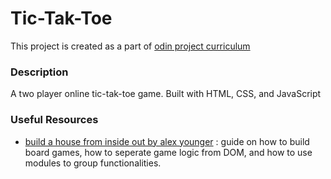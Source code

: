 # Tic-Tak-Toe
This project is created as a part of [odin project curriculum](https://www.theodinproject.com/lessons/node-path-javascript-tic-tac-toe)

### Description
A two player online tic-tak-toe game.
Built with HTML, CSS, and JavaScript

### Useful Resources
- [build a house from inside out by alex younger](https://www.ayweb.dev/blog/building-a-house-from-the-inside-out) : guide on how to build board games, how to seperate game logic from DOM, and how to use modules to group functionalities.

